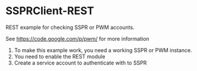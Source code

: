 SSPRClient-REST
===============

REST example for checking SSPR or PWM accounts.

See https://code.google.com/p/pwm/ for more information

1. To make this example work, you need a working SSPR or PWM instance.
2. You need to enable the REST module
3. Create a service account to authenticate with to SSPR
